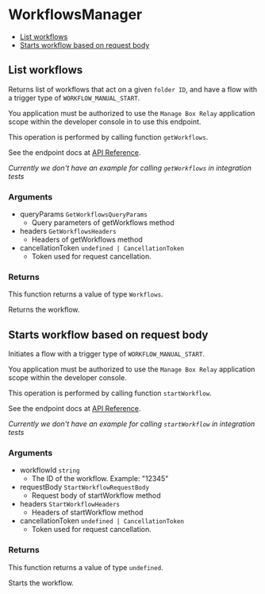 # WorkflowsManager

- [List workflows](#list-workflows)
- [Starts workflow based on request body](#starts-workflow-based-on-request-body)

## List workflows

Returns list of workflows that act on a given `folder ID`, and
have a flow with a trigger type of `WORKFLOW_MANUAL_START`.

You application must be authorized to use the `Manage Box Relay` application
scope within the developer console in to use this endpoint.

This operation is performed by calling function `getWorkflows`.

See the endpoint docs at
[API Reference](https://developer.box.com/reference/get-workflows/).

_Currently we don't have an example for calling `getWorkflows` in integration tests_

### Arguments

- queryParams `GetWorkflowsQueryParams`
  - Query parameters of getWorkflows method
- headers `GetWorkflowsHeaders`
  - Headers of getWorkflows method
- cancellationToken `undefined | CancellationToken`
  - Token used for request cancellation.

### Returns

This function returns a value of type `Workflows`.

Returns the workflow.

## Starts workflow based on request body

Initiates a flow with a trigger type of `WORKFLOW_MANUAL_START`.

You application must be authorized to use the `Manage Box Relay` application
scope within the developer console.

This operation is performed by calling function `startWorkflow`.

See the endpoint docs at
[API Reference](https://developer.box.com/reference/post-workflows-id-start/).

_Currently we don't have an example for calling `startWorkflow` in integration tests_

### Arguments

- workflowId `string`
  - The ID of the workflow. Example: "12345"
- requestBody `StartWorkflowRequestBody`
  - Request body of startWorkflow method
- headers `StartWorkflowHeaders`
  - Headers of startWorkflow method
- cancellationToken `undefined | CancellationToken`
  - Token used for request cancellation.

### Returns

This function returns a value of type `undefined`.

Starts the workflow.
